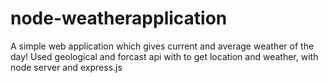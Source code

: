 # node-weatherapplication

A simple web application which gives current and average weather of the day!
Used geological and forcast api  with to get location and weather, with node server and express.js
